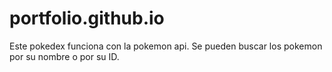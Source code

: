 # portfolio.github.io
Este pokedex funciona con la pokemon api. Se pueden buscar los pokemon por su nombre o por su ID.
